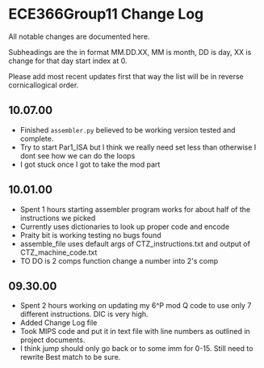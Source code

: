 # ECE366Group11 Change Log

All notable changes are documented here.

Subheadings are the in format MM.DD.XX, MM is month, DD is day, XX is change for that day start index at 0.

Please add most recent updates first that way the list will be in reverse cornicallogical order.

## 10.07.00

- Finished `assembler.py` believed to be working version tested and complete.
- Try to start Par1_ISA but I think we really need set less than otherwise I dont see how we can do the loops
- I got stuck once I got to take the mod part

## 10.01.00

- Spent 1 hours starting assembler program works for about half of the instructions we picked
- Currently uses dictionaries to look up proper code and encode
- Praity bit is working testing no bugs found
- assemble_file uses default args of CTZ_instructions.txt and output of CTZ_machine_code.txt
- TO DO is 2 comps function change a number into 2's comp

## 09.30.00

- Spent 2 hours working on updating my 6^P mod Q code to use only 7 different instructions. DIC is very high.
- Added Change Log file
- Took MIPS code and put it in text file with line numbers as outlined in project documents.
- I think jump should only go back or to some imm for 0-15. Still need to rewrite Best match to be sure.
